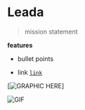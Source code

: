# Leada
> mission statement 

**features**
- bullet points

- link <a href="link" target="blank">`link`</a>

[![GRAPHIC HERE](https://i.imgur.com/PRSXNeL.png)]

![GIF](http://g.recordit.co/Z96thIyfei.gif)
